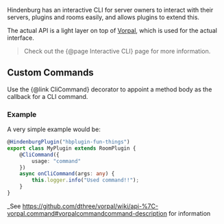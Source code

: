Hindenburg has an interactive CLI for server owners to interact with their servers, plugins and rooms easily, and allows plugins to extend this.

The actual API is a light layer on top of [Vorpal](http://vorpal.js.org/), which is used for the actual interface.

> Check out the {@page Interactive CLI} page for more information.

## Custom Commands
Use the {@link CliCommand} decorator to appoint a method body as the callback for a CLI command.

### Example
A very simple example would be:
```ts
@HindenburgPlugin("hbplugin-fun-things")
export class MyPlugin extends RoomPlugin {
    @CliCommand({
        usage: "command"
    })
    async onCliCommand(args: any) {
        this.logger.info("Used command!!");
    }
}
```

_See https://github.com/dthree/vorpal/wiki/api-%7C-vorpal.command#vorpalcommandcommand-description for information
